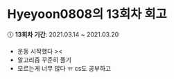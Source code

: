 # Hyeyoon0808의 13회차 회고

:clock5: **13회차 기간**: 2021.03.14 ~ 2021.03.20

- 운동 시작했다 ><
- 알고리즘 꾸준히 풀기
- 모르는게 너무 많다 ㅠ cs도 공부하고 
